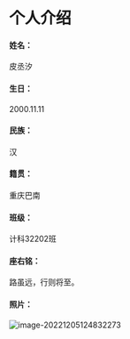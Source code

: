 # 个人介绍

#### **姓名**：

皮丞汐

#### **生日**：

2000.11.11

#### **民族**：

汉

#### **籍贯**：

重庆巴南

#### 班级：

计科32202班

#### 座右铭：

路虽远，行则将至。

#### 照片：

![image-20221205124832273](http://rm7u3qogo.hn-bkt.clouddn.com/img/image-20221205124832273.png)